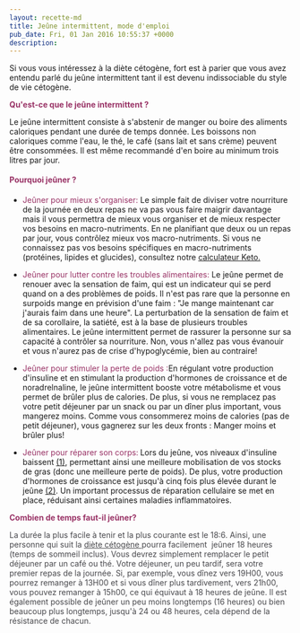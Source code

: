```yaml
---
layout: recette-md
title: Jeûne intermittent, mode d'emploi
pub_date: Fri, 01 Jan 2016 10:55:37 +0000
description: 
---
```

Si vous vous intéressez à la diète cétogène, fort est à parier que vous avez entendu parlé du jeûne intermittent tant il est devenu indissociable du style de vie cétogène.

<span style="color: #993366;"><strong>Qu'est-ce que le jeûne intermittent ?</strong></span>

Le jeûne intermittent consiste à s'abstenir de manger ou boire des aliments caloriques pendant une durée de temps donnée. Les boissons non caloriques comme l'eau, le thé, le café (sans lait et sans crème) peuvent être consommées. Il est même recommandé d'en boire au minimum trois litres par jour.

<span style="color: #000000;"><strong style="font-size: 14px; line-height: 1.857; color: #993366;">Pourquoi jeûner ? </strong></span>
<ul>
 	<li><span style="color: #993366;">Jeûner pour mieux s'organiser: </span>Le simple fait de diviser votre nourriture de la journée en deux repas ne va pas vous faire maigrir davantage mais il vous permettra de mieux vous organiser et de mieux respecter vos besoins en macro-nutriments. En ne planifiant que deux ou un repas par jour, vous contrôlez mieux vos macro-nutriments. Si vous ne connaissez pas vos besoins spécifiques en macro-nutriments (protéines, lipides et glucides), consultez notre <a href="http://regimeketo.com/calculator-v2/">calculateur Keto.</a></li>
</ul>
<ul>
 	<li><span style="color: #993366;">Jeûner pour lutter contre les troubles alimentaires: </span>Le jeûne permet de renouer avec la sensation de faim, qui est un indicateur qui se perd quand on a des problèmes de poids. Il n'est pas rare que la personne en surpoids mange en prévision d'une faim : "Je mange maintenant car j'aurais faim dans une heure". La perturbation de la sensation de faim et de sa corollaire, la satiété, est à la base de plusieurs troubles alimentaires. Le jeûne intermittent permet de rassurer la personne sur sa capacité à contrôler sa nourriture. Non, vous n'allez pas vous évanouir et vous n'aurez pas de crise d'hypoglycémie, bien au contraire!</li>
</ul>
<ul>
 	<li><span style="color: #993366;">Jeûner pour stimuler la perte de poids :</span>En régulant votre production d'insuline et en stimulant la production d'hormones de croissance et de noradrelnaline, le jeûne intermittent booste votre métabolisme et vous permet de brûler plus de calories. De plus, si vous ne remplacez pas votre petit déjeuner par un snack ou par un dîner plus important, vous mangerez moins. Comme vous consommerez moins de calories (pas de petit déjeuner), vous gagnerez sur les deux fronts : Manger moins et brûler plus!</li>
</ul>
<ul>
 	<li><span style="color: #993366;">Jeûner pour réparer son corps:</span><b> </b>Lors du jeûne, vos niveaux d'insuline baissent <a href="http://www.ncbi.nlm.nih.gov/pubmed/15640462">(1)</a>, permettant ainsi une meilleure mobilisation de vos stocks de gras (donc une meilleure perte de poids). De plus, votre production d'hormones de croissance est jusqu'à cinq fois plus élevée durant le jeûne <a href="http://www.ncbi.nlm.nih.gov/pmc/articles/PMC329619/">(2)</a>. Un important processus de réparation cellulaire se met en place, réduisant ainsi certaines maladies inflammatoires.</li>
</ul>
<span style="color: #993366;"><strong>Combien de temps faut-il jeûner?</strong></span>

<span style="color: #49494d;">La durée la plus facile à tenir et la plus courante est le 18:6. Ainsi, une personne qui suit la <a style="color: #49494d;" href="http://regimeketo.com/principe-diete-cetogene/">diète cétogène </a>pourra facilement  jeûner 18 heures (temps de sommeil inclus). Vous devrez simplement remplacer le petit déjeuner par un café ou thé. Votre déjeuner, un peu tardif, sera votre premier repas de la journée. Si, par exemple, vous dînez vers 19H00, vous pourrez remanger à 13H00 et si vous dîner plus tardivement, vers 21h00, vous pouvez remanger à 15h00, ce qui équivaut à 18 heures de jeûne. Il est également possible de jeûner un peu moins longtemps (16 heures) ou bien beaucoup plus longtemps, jusqu'à 24 ou 48 heures, cela dépend de la résistance de chacun. </span>

&nbsp;

&nbsp;

&nbsp;
